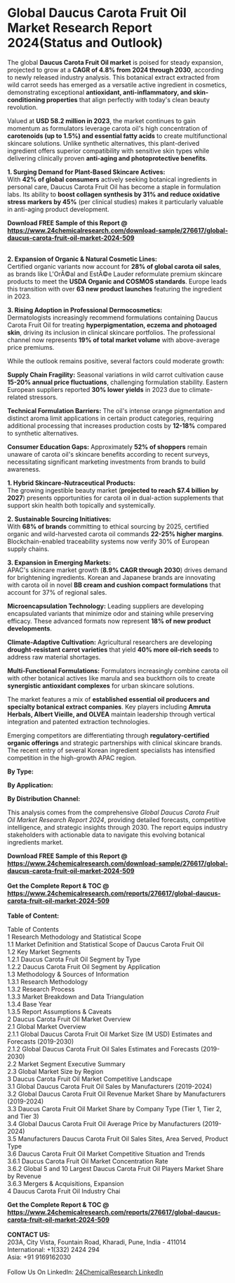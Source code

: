 <h1>Global Daucus Carota Fruit Oil Market Research Report 2024(Status and Outlook)</h1><p>The global <strong>Daucus Carota Fruit Oil market</strong> is poised for steady expansion, projected to grow at a <strong>CAGR of 4.8% from 2024 through 2030</strong>, according to newly released industry analysis. This botanical extract extracted from wild carrot seeds has emerged as a versatile active ingredient in cosmetics, demonstrating exceptional <strong>antioxidant, anti-inflammatory, and skin-conditioning properties</strong> that align perfectly with today's clean beauty revolution.</p><p>Valued at <strong>USD 58.2 million in 2023</strong>, the market continues to gain momentum as formulators leverage carota oil's high concentration of <strong>carotenoids (up to 1.5%) and essential fatty acids</strong> to create multifunctional skincare solutions. Unlike synthetic alternatives, this plant-derived ingredient offers superior compatibility with sensitive skin types while delivering clinically proven <strong>anti-aging and photoprotective benefits</strong>.</p><p><strong>1. Surging Demand for Plant-Based Skincare Actives:</strong><br>
With <strong>42% of global consumers</strong> actively seeking botanical ingredients in personal care, Daucus Carota Fruit Oil has become a staple in formulation labs. Its ability to <strong>boost collagen synthesis by 31% and reduce oxidative stress markers by 45%</strong> (per clinical studies) makes it particularly valuable in anti-aging product development.</p><div><b>Download FREE Sample of this Report @ 
            <a href="https://www.24chemicalresearch.com/download-sample/276617/global-daucus-carota-fruit-oil-market-2024-509">
            https://www.24chemicalresearch.com/download-sample/276617/global-daucus-carota-fruit-oil-market-2024-509</a></b></div><br><p><strong>2. Expansion of Organic &amp; Natural Cosmetic Lines:</strong><br>
Certified organic variants now account for <strong>28% of global carota oil sales</strong>, as brands like L'OrÃ©al and EstÃ©e Lauder reformulate premium skincare products to meet the <strong>USDA Organic and COSMOS standards</strong>. Europe leads this transition with over <strong>63 new product launches</strong> featuring the ingredient in 2023.</p><p><strong>3. Rising Adoption in Professional Dermocosmetics:</strong><br>
Dermatologists increasingly recommend formulations containing Daucus Carota Fruit Oil for treating <strong>hyperpigmentation, eczema and photoaged skin</strong>, driving its inclusion in clinical skincare portfolios. The professional channel now represents <strong>19% of total market volume</strong> with above-average price premiums.</p><p>While the outlook remains positive, several factors could moderate growth:</p><p><strong>Supply Chain Fragility:</strong> Seasonal variations in wild carrot cultivation cause <strong>15-20% annual price fluctuations</strong>, challenging formulation stability. Eastern European suppliers reported <strong>30% lower yields</strong> in 2023 due to climate-related stressors.</p><p><strong>Technical Formulation Barriers:</strong> The oil's intense orange pigmentation and distinct aroma limit applications in certain product categories, requiring additional processing that increases production costs by <strong>12-18%</strong> compared to synthetic alternatives.</p><p><strong>Consumer Education Gaps:</strong> Approximately <strong>52% of shoppers</strong> remain unaware of carota oil's skincare benefits according to recent surveys, necessitating significant marketing investments from brands to build awareness.</p><p><strong>1. Hybrid Skincare-Nutraceutical Products:</strong><br>
The growing ingestible beauty market (<strong>projected to reach $7.4 billion by 2027</strong>) presents opportunities for carota oil in dual-action supplements that support skin health both topically and systemically.</p><p><strong>2. Sustainable Sourcing Initiatives:</strong><br>
With <strong>68% of brands</strong> committing to ethical sourcing by 2025, certified organic and wild-harvested carota oil commands <strong>22-25% higher margins</strong>. Blockchain-enabled traceability systems now verify 30% of European supply chains.</p><p><strong>3. Expansion in Emerging Markets:</strong><br>
APAC's skincare market growth (<strong>8.9% CAGR through 2030</strong>) drives demand for brightening ingredients. Korean and Japanese brands are innovating with carota oil in novel <strong>BB cream and cushion compact formulations</strong> that account for 37% of regional sales.</p><p><strong>Microencapsulation Technology:</strong> Leading suppliers are developing encapsulated variants that minimize odor and staining while preserving efficacy. These advanced formats now represent <strong>18% of new product developments</strong>.</p><p><strong>Climate-Adaptive Cultivation:</strong> Agricultural researchers are developing <strong>drought-resistant carrot varieties</strong> that yield <strong>40% more oil-rich seeds</strong> to address raw material shortages.</p><p><strong>Multi-Functional Formulations:</strong> Formulators increasingly combine carota oil with other botanical actives like marula and sea buckthorn oils to create <strong>synergistic antioxidant complexes</strong> for urban skincare solutions.</p><p>The market features a mix of <strong>established essential oil producers and specialty botanical extract companies</strong>. Key players including <strong>Amruta Herbals, Albert Vieille, and OLVEA</strong> maintain leadership through vertical integration and patented extraction technologies.</p><p>Emerging competitors are differentiating through <strong>regulatory-certified organic offerings</strong> and strategic partnerships with clinical skincare brands. The recent entry of several Korean ingredient specialists has intensified competition in the high-growth APAC region.</p><p><strong>By Type:</strong></p><p><strong>By Application:</strong></p><p><strong>By Distribution Channel:</strong></p><p>This analysis comes from the comprehensive <em>Global Daucus Carota Fruit Oil Market Research Report 2024</em>, providing detailed forecasts, competitive intelligence, and strategic insights through 2030. The report equips industry stakeholders with actionable data to navigate this evolving botanical ingredients market.</p><div><b>Download FREE Sample of this Report @ 
            <a href="https://www.24chemicalresearch.com/download-sample/276617/global-daucus-carota-fruit-oil-market-2024-509">
            https://www.24chemicalresearch.com/download-sample/276617/global-daucus-carota-fruit-oil-market-2024-509</a></b></div><br><div><b>Get the Complete Report & TOC @ 
            <a href="https://www.24chemicalresearch.com/reports/276617/global-daucus-carota-fruit-oil-market-2024-509">
            https://www.24chemicalresearch.com/reports/276617/global-daucus-carota-fruit-oil-market-2024-509</a></b></div><br>
            <b>Table of Content:</b><p>Table of Contents<br />
1 Research Methodology and Statistical Scope<br />
1.1 Market Definition and Statistical Scope of Daucus Carota Fruit Oil<br />
1.2 Key Market Segments<br />
1.2.1 Daucus Carota Fruit Oil Segment by Type<br />
1.2.2 Daucus Carota Fruit Oil Segment by Application<br />
1.3 Methodology & Sources of Information<br />
1.3.1 Research Methodology<br />
1.3.2 Research Process<br />
1.3.3 Market Breakdown and Data Triangulation<br />
1.3.4 Base Year<br />
1.3.5 Report Assumptions & Caveats<br />
2 Daucus Carota Fruit Oil Market Overview<br />
2.1 Global Market Overview<br />
2.1.1 Global Daucus Carota Fruit Oil Market Size (M USD) Estimates and Forecasts (2019-2030)<br />
2.1.2 Global Daucus Carota Fruit Oil Sales Estimates and Forecasts (2019-2030)<br />
2.2 Market Segment Executive Summary<br />
2.3 Global Market Size by Region<br />
3 Daucus Carota Fruit Oil Market Competitive Landscape<br />
3.1 Global Daucus Carota Fruit Oil Sales by Manufacturers (2019-2024)<br />
3.2 Global Daucus Carota Fruit Oil Revenue Market Share by Manufacturers (2019-2024)<br />
3.3 Daucus Carota Fruit Oil Market Share by Company Type (Tier 1, Tier 2, and Tier 3)<br />
3.4 Global Daucus Carota Fruit Oil Average Price by Manufacturers (2019-2024)<br />
3.5 Manufacturers Daucus Carota Fruit Oil Sales Sites, Area Served, Product Type<br />
3.6 Daucus Carota Fruit Oil Market Competitive Situation and Trends<br />
3.6.1 Daucus Carota Fruit Oil Market Concentration Rate<br />
3.6.2 Global 5 and 10 Largest Daucus Carota Fruit Oil Players Market Share by Revenue<br />
3.6.3 Mergers & Acquisitions, Expansion<br />
4 Daucus Carota Fruit Oil Industry Chai</p><div><b>Get the Complete Report & TOC @ 
            <a href="https://www.24chemicalresearch.com/reports/276617/global-daucus-carota-fruit-oil-market-2024-509">
            https://www.24chemicalresearch.com/reports/276617/global-daucus-carota-fruit-oil-market-2024-509</a></b></div><br><b>CONTACT US:</b><br>
            203A, City Vista, Fountain Road, Kharadi, Pune, India - 411014<br>
            International: +1(332) 2424 294<br>
            Asia: +91 9169162030 <br><br>
            Follow Us On LinkedIn: <a href="https://www.linkedin.com/company/24chemicalresearch/">24ChemicalResearch LinkedIn</a>